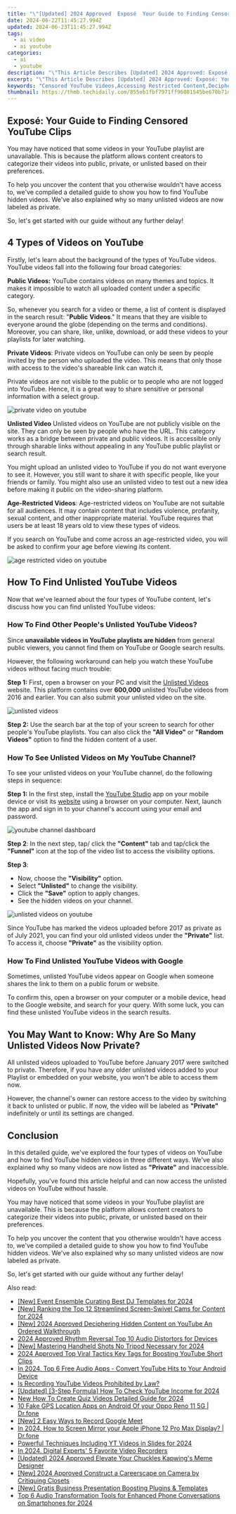```yaml
---
title: "\"[Updated] 2024 Approved  Exposé  Your Guide to Finding Censored YouTube Clips\""
date: 2024-06-22T11:45:27.994Z
updated: 2024-06-23T11:45:27.994Z
tags:
  - ai video
  - ai youtube
categories:
  - ai
  - youtube
description: "\"This Article Describes [Updated] 2024 Approved: Exposé: Your Guide to Finding Censored YouTube Clips\""
excerpt: "\"This Article Describes [Updated] 2024 Approved: Exposé: Your Guide to Finding Censored YouTube Clips\""
keywords: "Censored YouTube Videos,Accessing Restricted Content,Deciphering Hidden Youtube,YouTube Censorship Guide,Find Banned Youtube Videos,Uncensored Video Exploration,Navigating Restricted YouTube"
thumbnail: https://thmb.techidaily.com/855eb1fbf7971ff96081545be670b71dd8396e6ecbde85afd3575d8478b3848e.jpg
---
```


## Exposé: Your Guide to Finding Censored YouTube Clips

You may have noticed that some videos in your YouTube playlist are unavailable. This is because the platform allows content creators to categorize their videos into public, private, or unlisted based on their preferences.

To help you uncover the content that you otherwise wouldn't have access to, we've compiled a detailed guide to show you how to find YouTube hidden videos. We've also explained why so many unlisted videos are now labeled as private.

So, let's get started with our guide without any further delay!

## 4 Types of Videos on YouTube

Firstly, let's learn about the background of the types of YouTube videos. YouTube videos fall into the following four broad categories:

**Public Videos:** YouTube contains videos on many themes and topics. It makes it impossible to watch all uploaded content under a specific category.

So, whenever you search for a video or theme, a list of content is displayed in the search result: "**Public** **Videos**." It means that they are visible to everyone around the globe (depending on the terms and conditions). Moreover, you can share, like, unlike, download, or add these videos to your playlists for later watching.

**Private Videos**: Private videos on YouTube can only be seen by people invited by the person who uploaded the video. This means that only those with access to the video's shareable link can watch it.

Private videos are not visible to the public or to people who are not logged into YouTube. Hence, it is a great way to share sensitive or personal information with a select group.

![private video on youtube](https://images.wondershare.com/filmora/article-images/private-video-on-youtube.png)

**Unlisted Video** Unlisted videos on YouTube are not publicly visible on the site. They can only be seen by people who have the URL. This category works as a bridge between private and public videos. It is accessible only through sharable links without appealing in any YouTube public playlist or search result.

You might upload an unlisted video to YouTube if you do not want everyone to see it. However, you still want to share it with specific people, like your friends or family. You might also use an unlisted video to test out a new idea before making it public on the video-sharing platform.

**Age-Restricted Videos**: Age-restricted videos on YouTube are not suitable for all audiences. It may contain content that includes violence, profanity, sexual content, and other inappropriate material. YouTube requires that users be at least 18 years old to view these types of videos.

If you search on YouTube and come across an age-restricted video, you will be asked to confirm your age before viewing its content.

![age restricted video on youtube](https://images.wondershare.com/filmora/article-images/age-restricted-videos-on-youtube.png)

## How To Find Unlisted YouTube Videos

Now that we've learned about the four types of YouTube content, let's discuss how you can find unlisted YouTube videos:

### How To Find Other People's Unlisted YouTube Videos?

Since **unavailable videos in YouTube playlists are hidden** from general public viewers, you cannot find them on YouTube or Google search results.

However, the following workaround can help you watch these YouTube videos without facing much trouble:

**Step 1:** First, open a browser on your PC and visit the [Unlisted Videos](https://unlistedvideos.com/) website. This platform contains over **600,000** unlisted YouTube videos from 2016 and earlier. You can also submit your unlisted video on the site.

![unlisted videos](https://images.wondershare.com/filmora/article-images/using-the-unlisted-videos-website-to-see-hidden-videos.png)

**Step 2:** Use the search bar at the top of your screen to search for other people's YouTube playlists. You can also click the **"All Video"** or **"Random Videos"** option to find the hidden content of a user.

### How To See Unlisted Videos on My YouTube Channel?

To see your unlisted videos on your YouTube channel, do the following steps in sequence:

**Step 1:** In the first step, install the [YouTube Studio](https://play.google.com/store/apps/details?id=com.google.android.apps.youtube.creator&hl=en&gl=US) app on your mobile device or visit its [website](https://studio.youtube.com/) using a browser on your computer. Next, launch the app and sign in to your channel's account using your email and password.

![youtube channel dashboard](https://images.wondershare.com/filmora/article-images/accessing-youtube-studio-to-see-unlisted-videos.png)

**Step 2**: In the next step, tap/ click the **"Content"** tab and tap/click the **"Funnel"** icon at the top of the video list to access the visibility options.

**Step 3**:

* Now, choose the **"Visibility"** option.
* Select **"Unlisted"** to change the visibility.
* Click the **"Save"** option to apply changes.
* See the hidden videos on your channel.

![unlisted videos on youtube](https://images.wondershare.com/filmora/article-images/changing-videos-visibility-to-see-unlisted-videos-on-youtube.png)

Since YouTube has marked the videos uploaded before 2017 as private as of July 2021, you can find your old unlisted videos under the **"Private"** list. To access it, choose **"Private"** as the visibility option.

### How To Find Unlisted YouTube Videos with Google

Sometimes, unlisted YouTube videos appear on Google when someone shares the link to them on a public forum or website.

To confirm this, open a browser on your computer or a mobile device, head to the Google website, and search for your query. With some luck, you can find these unlisted YouTube videos in the search results.

## You May Want to Know: Why Are So Many Unlisted Videos Now Private?

All unlisted videos uploaded to YouTube before January 2017 were switched to private. Therefore, if you have any older unlisted videos added to your Playlist or embedded on your website, you won't be able to access them now.

However, the channel's owner can restore access to the video by switching it back to unlisted or public. If now, the video will be labeled as **"Private"** indefinitely or until its settings are changed.

## Conclusion

In this detailed guide, we've explored the four types of videos on YouTube and how to find YouTube hidden videos in three different ways. We've also explained why so many videos are now listed as **"Private"** and inaccessible.

Hopefully, you've found this article helpful and can now access the unlisted videos on YouTube without hassle.

You may have noticed that some videos in your YouTube playlist are unavailable. This is because the platform allows content creators to categorize their videos into public, private, or unlisted based on their preferences.

To help you uncover the content that you otherwise wouldn't have access to, we've compiled a detailed guide to show you how to find YouTube hidden videos. We've also explained why so many unlisted videos are now labeled as private.

So, let's get started with our guide without any further delay!


<ins class="adsbygoogle"
     style="display:block"
     data-ad-format="autorelaxed"
     data-ad-client="ca-pub-7571918770474297"
     data-ad-slot="1223367746"></ins>



<ins class="adsbygoogle"
     style="display:block"
     data-ad-client="ca-pub-7571918770474297"
     data-ad-slot="8358498916"
     data-ad-format="auto"
     data-full-width-responsive="true"></ins>

<span class="atpl-alsoreadstyle">Also read:</span>
<div><ul>
<li><a href="https://youtube-zero.techidaily.com/vent-ensemble-curating-best-dj-templates-for-2024/"><u>[New] Event Ensemble  Curating Best DJ Templates for 2024</u></a></li>
<li><a href="https://youtube-zero.techidaily.com/anking-the-top-12-streamlined-screen-swivel-cams-for-content-for-2024/"><u>[New] Ranking the Top 12 Streamlined Screen-Swivel Cams for Content for 2024</u></a></li>
<li><a href="https://youtube-zero.techidaily.com/024-approved-deciphering-hidden-content-on-youtube-an-ordered-walkthrough/"><u>[New] 2024 Approved  Deciphering Hidden Content on YouTube  An Ordered Walkthrough</u></a></li>
<li><a href="https://youtube-zero.techidaily.com/approved-rhythm-reversal-top-10-audio-distortors-for-devices/"><u>2024 Approved  Rhythm Reversal  Top 10 Audio Distortors for Devices</u></a></li>
<li><a href="https://youtube-zero.techidaily.com/astering-handheld-shots-no-tripod-necessary-for-2024/"><u>[New] Mastering Handheld Shots  No Tripod Necessary for 2024</u></a></li>
<li><a href="https://youtube-zero.techidaily.com/approved-top-viral-tactics-key-tags-for-boosting-youtube-short-clips/"><u>2024 Approved  Top Viral Tactics  Key Tags for Boosting YouTube Short Clips</u></a></li>
<li><a href="https://youtube-zero.techidaily.com/24-top-6-free-audio-apps-convert-youtube-hits-to-your-android-device/"><u>In 2024, Top 6 Free Audio Apps - Convert YouTube Hits to Your Android Device</u></a></li>
<li><a href="https://youtube-zero.techidaily.com/cording-youtube-videos-prohibited-by-law/"><u>Is Recording YouTube Videos Prohibited by Law?</u></a></li>
<li><a href="https://youtube-zero.techidaily.com/ed-3-step-formula-how-to-check-youtube-income-for-2024/"><u>[Updated] [3-Step Formula] How To Check YouTube Income for 2024</u></a></li>
<li><a href="https://ai-video-editing.techidaily.com/new-how-to-create-quiz-videos-detailed-guide-for-2024/"><u>New How To Create Quiz Videos Detailed Guide for 2024</u></a></li>
<li><a href="https://android-location.techidaily.com/10-fake-gps-location-apps-on-android-of-your-oppo-reno-11-5g-drfone-by-drfone-virtual/"><u>10 Fake GPS Location Apps on Android Of your Oppo Reno 11 5G | Dr.fone</u></a></li>
<li><a href="https://remote-screen-capture.techidaily.com/new-2-easy-ways-to-record-google-meet/"><u>[New] 2 Easy Ways to Record Google Meet</u></a></li>
<li><a href="https://screen-mirror.techidaily.com/in-2024-how-to-screen-mirror-your-apple-iphone-12-pro-max-display-drfone-by-drfone-ios/"><u>In 2024, How to Screen Mirror your Apple iPhone 12 Pro Max Display? | Dr.fone</u></a></li>
<li><a href="https://facebook-video-footage.techidaily.com/powerful-techniques-including-yt-videos-in-slides-for-2024/"><u>Powerful Techniques  Including YT Videos in Slides for 2024</u></a></li>
<li><a href="https://screen-mirroring-recording.techidaily.com/in-2024-digital-experts-5-favorite-video-recorders/"><u>In 2024, Digital Experts' 5 Favorite Video Recorders</u></a></li>
<li><a href="https://article-tips.techidaily.com/updated-2024-approved-elevate-your-chuckles-kapwings-meme-designer/"><u>[Updated] 2024 Approved  Elevate Your Chuckles  Kapwing's Meme Designer</u></a></li>
<li><a href="https://facebook-video-footage.techidaily.com/new-2024-approved-construct-a-careerscape-on-camera-by-critiquing-closets/"><u>[New] 2024 Approved  Construct a Careerscape on Camera by Critiquing Closets</u></a></li>
<li><a href="https://some-techniques.techidaily.com/new-gratis-business-presentation-boosting-plugins-and-templates/"><u>[New] Gratis Business Presentation Boosting Plugins & Templates</u></a></li>
<li><a href="https://voice-adjusting.techidaily.com/top-6-audio-transformation-tools-for-enhanced-phone-conversations-on-smartphones-for-2024/"><u>Top 6 Audio Transformation Tools for Enhanced Phone Conversations on Smartphones for 2024</u></a></li>
</ul></div>
